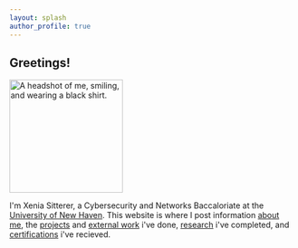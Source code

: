 ```yaml
---
layout: splash
author_profile: true
---
```


## Greetings!

<img style=": .align-left;" src="/assets/images/bio-photo.png" alt="A headshot of me, smiling, and wearing a black shirt." width="200"/>

I'm Xenia Sitterer, a Cybersecurity and Networks Baccaloriate at the [University of New Haven](https://www.newhaven.edu). This website is where I post information [about me](/about), the [projects](/projects) and [external work](/portfolio) i've done, [research](/research) i've completed, and [certifications](/certifications) i've recieved. 
